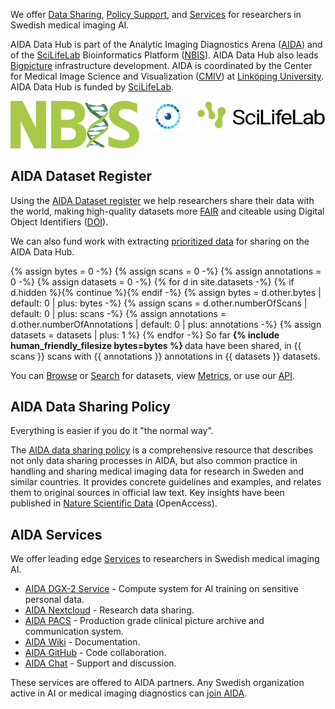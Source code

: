 ---
---
We offer [Data Sharing](/datasets), [Policy Support](/sharing), and
[Services](/services) for researchers in Swedish medical imaging AI.

AIDA Data Hub is part of the Analytic Imaging Diagnostics Arena
([AIDA](/about/aida)) and of the [SciLifeLab](https://scilifelab.se)
Bioinformatics Platform ([NBIS](https://nbis.se)).
AIDA Data Hub also leads [Bigpicture](https://bigpicture.eu) infrastructure
development. AIDA is coordinated by the Center for Medical Image Science and
Visualization ([CMIV](https://liu.se/cmiv)) at [Linköping
University](https://liu.se). AIDA Data Hub is funded by
[SciLifeLab](https://scilifelab.se).


<div class = "scilife_nbis_div  columns">
<div class = "column text-left" ><a href="https://nbis.se/"><img alt="Nbis_logo" id="nbis_logo" src="/assets/images/nbislogo-green-aqua.svg"/></a></div>
<div class = "column text-center" >  <img alt="aida_logo" id = "aida_logo" src="/assets/icons/aida-icon.png" /></div>
<div class = "column text-right" ><img alt="SciLifeLab logo" id="scilife_logo" src="/assets/images/scilifelab-logo.png"  /></div>
</div>

## AIDA Dataset Register
Using the [AIDA Dataset register](/datasets) we help researchers share their
data with the world, making high-quality datasets more [FAIR](/metrics#fair)
and citeable using Digital Object Identifiers
([DOI](/about#what-are-dois-and-dataset-registers)).

We can also fund work with extracting [prioritized data](/prio) for sharing on
the AIDA Data Hub.

{% assign bytes = 0 -%}
{% assign scans = 0 -%}
{% assign annotations = 0 -%}
{% assign datasets = 0 -%}
{% for d in site.datasets -%}
  {% if d.hidden %}{% continue  %}{% endif -%}
  {% assign bytes = d.other.bytes | default: 0 | plus: bytes -%}
  {% assign scans = d.other.numberOfScans | default: 0 | plus: scans -%}
  {% assign annotations = d.other.numberOfAnnotations | default: 0 | plus: annotations -%}
  {% assign datasets = datasets | plus: 1 %}
{% endfor -%}
So far <b>{% include human_friendly_filesize bytes=bytes %} </b> data
have been shared, in {{ scans }} scans with {{ annotations }} annotations in {{ datasets }} datasets.


You can [Browse](/datasets) or [Search](/search) for datasets, view
[Metrics](/metrics), or use our [API](/api).

## AIDA Data Sharing Policy
Everything is easier if you do it "the normal way".

The [AIDA data sharing policy](/sharing) is a comprehensive resource that
describes not only data sharing processes in AIDA, but also common practice in
handling and sharing medical imaging data for research in Sweden and similar
countries. It provides concrete guidelines and examples, and relates them to
original sources in official law text. Key insights have been published in
[Nature Scientific Data](https://www.nature.com/articles/s41597-020-00674-0)
(OpenAccess).

## AIDA Services
We offer leading edge [Services](/services) to researchers in Swedish medical imaging AI.

* [AIDA DGX-2 Service](/services#dgx-2) - Compute system for AI training on sensitive personal data.
* [AIDA Nextcloud](/services#nextcloud) - Research data sharing.
* [AIDA PACS](/services#pacs) - Production grade clinical picture archive and communication system.
* [AIDA Wiki](/services#wiki) - Documentation.
* [AIDA GitHub](/services#github) - Code collaboration.
* [AIDA Chat](/services#chat) - Support and discussion.

These services are offered to AIDA partners. Any Swedish organization active in
AI or medical imaging diagnostics can [join AIDA](/about/aida#join).
